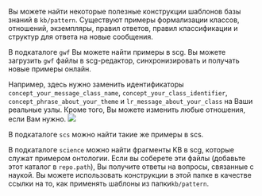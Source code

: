 Вы можете найти некоторые полезные конструкции шаблонов базы знаний в `kb/pattern`.
Существуют примеры формализации классов, отношений, экземпляры, правил ответов, правил классификации и структур для ответа на новые сообщения.

В подкаталоге `gwf` Вы можете найти примеры в scg. Вы можете загрузить `gwf` файлы  в scg-редактор, синхронизировать и получать новые примеры онлайн.


Например, здесь нужно заменить идентификаторы `concept_your_message_class_name`, `concept_your_class_identifier`, `concept_phrase_about_your_theme` и `lr_message_about_your_class` на Ваши реальные узлы. Кроме того, Вы можете изменить любые отношения, если Вам нужно.
<img src="../images/answer_rule_example.png"></img>

В подкаталоге `scs` можно найти такие же примеры в scs.

В подкаталоге `science` можно найти фрагменты KB в scg, которые служат примером онтологии. 
Если вы соберете эти файлы (добавьте этот каталог в `repo.path`), Вы получите ответы на вопросы, связанные с наукой.
Вы можете использовать конструкции в этой папке в качестве ссылки на то, как применять шаблоны из папки`kb/pattern`.